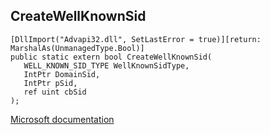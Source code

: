 ## CreateWellKnownSid

```
[DllImport("Advapi32.dll", SetLastError = true)][return: MarshalAs(UnmanagedType.Bool)]
public static extern bool CreateWellKnownSid(
   WELL_KNOWN_SID_TYPE WellKnownSidType,
   IntPtr DomainSid,
   IntPtr pSid,
   ref uint cbSid
);
```

[Microsoft documentation](https://docs.microsoft.com/en-us/windows/win32/api/securitybaseapi/nf-securitybaseapi-createwellknownsida)
